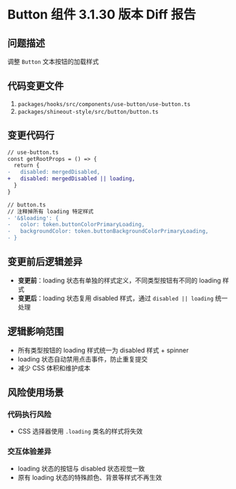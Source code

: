 # Button 组件 3.1.30 版本 Diff 报告

## 问题描述
调整 `Button` 文本按钮的加载样式

## 代码变更文件
1. `packages/hooks/src/components/use-button/use-button.ts`
2. `packages/shineout-style/src/button/button.ts`

## 变更代码行
```diff
// use-button.ts
const getRootProps = () => {
  return {
-   disabled: mergedDisabled,
+   disabled: mergedDisabled || loading,
  }
}

// button.ts
// 注释掉所有 loading 特定样式
- '&$loading': {
-   color: token.buttonColorPrimaryLoading,
-   backgroundColor: token.buttonBackgroundColorPrimaryLoading,
- }
```

## 变更前后逻辑差异
- **变更前**：loading 状态有单独的样式定义，不同类型按钮有不同的 loading 样式
- **变更后**：loading 状态复用 disabled 样式，通过 `disabled || loading` 统一处理

## 逻辑影响范围
- 所有类型按钮的 loading 样式统一为 disabled 样式 + spinner
- loading 状态自动禁用点击事件，防止重复提交
- 减少 CSS 体积和维护成本

## 风险使用场景

### 代码执行风险
- CSS 选择器使用 `.loading` 类名的样式将失效

### 交互体验差异
- loading 状态的按钮与 disabled 状态视觉一致
- 原有 loading 状态的特殊颜色、背景等样式不再生效